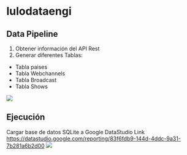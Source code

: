 # lulodataengi

##  Data Pipeline

1. Obtener información del API Rest
2. Generar diferentes Tablas: 
- Tabla paises
- Tabla Webchannels
- Tabla Broadcast
- Tabla Shows 

![](https://img1.freepng.es/20180702/vtc/kisspng-database-logo-computer-icons-encapsulated-postscri-5b39e7c168cea7.5744512315305215374293.jpg)


##  Ejecución
Cargar base de datos SQLite a Google DataStudio
Link
https://datastudio.google.com/reporting/83f6fdb9-144d-4ddc-9a31-7b281a6b2d00
![](https://www.pngmart.com/files/8/Report-Transparent-Background.png)

